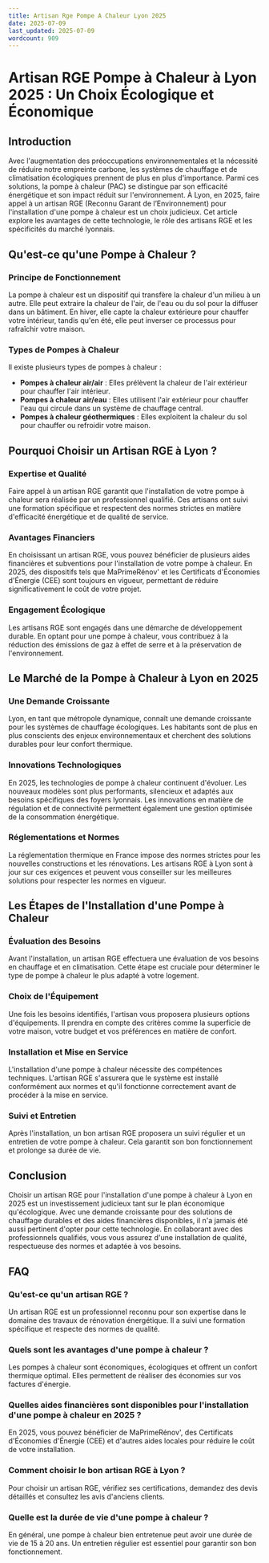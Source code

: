 ```yaml
---
title: Artisan Rge Pompe A Chaleur Lyon 2025
date: 2025-07-09
last_updated: 2025-07-09
wordcount: 909
---
```


# Artisan RGE Pompe à Chaleur à Lyon 2025 : Un Choix Écologique et Économique

## Introduction

Avec l'augmentation des préoccupations environnementales et la nécessité de réduire notre empreinte carbone, les systèmes de chauffage et de climatisation écologiques prennent de plus en plus d'importance. Parmi ces solutions, la pompe à chaleur (PAC) se distingue par son efficacité énergétique et son impact réduit sur l'environnement. À Lyon, en 2025, faire appel à un artisan RGE (Reconnu Garant de l’Environnement) pour l'installation d'une pompe à chaleur est un choix judicieux. Cet article explore les avantages de cette technologie, le rôle des artisans RGE et les spécificités du marché lyonnais.

## Qu'est-ce qu'une Pompe à Chaleur ?

### Principe de Fonctionnement

La pompe à chaleur est un dispositif qui transfère la chaleur d'un milieu à un autre. Elle peut extraire la chaleur de l'air, de l'eau ou du sol pour la diffuser dans un bâtiment. En hiver, elle capte la chaleur extérieure pour chauffer votre intérieur, tandis qu'en été, elle peut inverser ce processus pour rafraîchir votre maison.

### Types de Pompes à Chaleur

Il existe plusieurs types de pompes à chaleur :

- **Pompes à chaleur air/air** : Elles prélèvent la chaleur de l'air extérieur pour chauffer l'air intérieur.
- **Pompes à chaleur air/eau** : Elles utilisent l'air extérieur pour chauffer l'eau qui circule dans un système de chauffage central.
- **Pompes à chaleur géothermiques** : Elles exploitent la chaleur du sol pour chauffer ou refroidir votre maison.

## Pourquoi Choisir un Artisan RGE à Lyon ?

### Expertise et Qualité

Faire appel à un artisan RGE garantit que l'installation de votre pompe à chaleur sera réalisée par un professionnel qualifié. Ces artisans ont suivi une formation spécifique et respectent des normes strictes en matière d'efficacité énergétique et de qualité de service.

### Avantages Financiers

En choisissant un artisan RGE, vous pouvez bénéficier de plusieurs aides financières et subventions pour l'installation de votre pompe à chaleur. En 2025, des dispositifs tels que MaPrimeRénov' et les Certificats d'Économies d'Énergie (CEE) sont toujours en vigueur, permettant de réduire significativement le coût de votre projet.

### Engagement Écologique

Les artisans RGE sont engagés dans une démarche de développement durable. En optant pour une pompe à chaleur, vous contribuez à la réduction des émissions de gaz à effet de serre et à la préservation de l'environnement.

## Le Marché de la Pompe à Chaleur à Lyon en 2025

### Une Demande Croissante

Lyon, en tant que métropole dynamique, connaît une demande croissante pour les systèmes de chauffage écologiques. Les habitants sont de plus en plus conscients des enjeux environnementaux et cherchent des solutions durables pour leur confort thermique.

### Innovations Technologiques

En 2025, les technologies de pompe à chaleur continuent d'évoluer. Les nouveaux modèles sont plus performants, silencieux et adaptés aux besoins spécifiques des foyers lyonnais. Les innovations en matière de régulation et de connectivité permettent également une gestion optimisée de la consommation énergétique.

### Réglementations et Normes

La réglementation thermique en France impose des normes strictes pour les nouvelles constructions et les rénovations. Les artisans RGE à Lyon sont à jour sur ces exigences et peuvent vous conseiller sur les meilleures solutions pour respecter les normes en vigueur.

## Les Étapes de l'Installation d'une Pompe à Chaleur

### Évaluation des Besoins

Avant l'installation, un artisan RGE effectuera une évaluation de vos besoins en chauffage et en climatisation. Cette étape est cruciale pour déterminer le type de pompe à chaleur le plus adapté à votre logement.

### Choix de l'Équipement

Une fois les besoins identifiés, l'artisan vous proposera plusieurs options d'équipements. Il prendra en compte des critères comme la superficie de votre maison, votre budget et vos préférences en matière de confort.

### Installation et Mise en Service

L'installation d'une pompe à chaleur nécessite des compétences techniques. L'artisan RGE s'assurera que le système est installé conformément aux normes et qu'il fonctionne correctement avant de procéder à la mise en service.

### Suivi et Entretien

Après l'installation, un bon artisan RGE proposera un suivi régulier et un entretien de votre pompe à chaleur. Cela garantit son bon fonctionnement et prolonge sa durée de vie.

## Conclusion

Choisir un artisan RGE pour l'installation d'une pompe à chaleur à Lyon en 2025 est un investissement judicieux tant sur le plan économique qu'écologique. Avec une demande croissante pour des solutions de chauffage durables et des aides financières disponibles, il n'a jamais été aussi pertinent d'opter pour cette technologie. En collaborant avec des professionnels qualifiés, vous vous assurez d'une installation de qualité, respectueuse des normes et adaptée à vos besoins.

## FAQ

### Qu'est-ce qu'un artisan RGE ?

Un artisan RGE est un professionnel reconnu pour son expertise dans le domaine des travaux de rénovation énergétique. Il a suivi une formation spécifique et respecte des normes de qualité.

### Quels sont les avantages d'une pompe à chaleur ?

Les pompes à chaleur sont économiques, écologiques et offrent un confort thermique optimal. Elles permettent de réaliser des économies sur vos factures d'énergie.

### Quelles aides financières sont disponibles pour l'installation d'une pompe à chaleur en 2025 ?

En 2025, vous pouvez bénéficier de MaPrimeRénov', des Certificats d'Économies d'Énergie (CEE) et d'autres aides locales pour réduire le coût de votre installation.

### Comment choisir le bon artisan RGE à Lyon ?

Pour choisir un artisan RGE, vérifiez ses certifications, demandez des devis détaillés et consultez les avis d'anciens clients.

### Quelle est la durée de vie d'une pompe à chaleur ?

En général, une pompe à chaleur bien entretenue peut avoir une durée de vie de 15 à 20 ans. Un entretien régulier est essentiel pour garantir son bon fonctionnement.